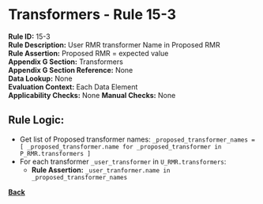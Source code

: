 # Transformers - Rule 15-3
**Rule ID:** 15-3  
**Rule Description:** User RMR transformer Name in Proposed RMR  
**Rule Assertion:** Proposed RMR = expected value  
**Appendix G Section:** Transformers  
**Appendix G Section Reference:** None  
**Data Lookup:** None  
**Evaluation Context:**  Each Data Element   
**Applicability Checks:** None
**Manual Checks:** None  

## Rule Logic:
- Get list of Proposed transformer names: `_proposed_transformer_names = [ _proposed_transformer.name for _proposed_transformer in P_RMR.transformers ]`
- For each transformer `_user_transformer` in `U_RMR.transformers`:
    - **Rule Assertion:** `_user_tranformer.name in _proposed_transformer_names`

**[Back](../_toc.md)**
